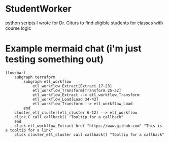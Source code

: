 # StudentWorker
python scripts I wrote for Dr. Citurs to find eligible students for classes with course logic

# Example mermaid chat (i'm just testing something out)

```mermaid
flowchart
    subgraph terraform 
        subgraph etl_workflow
            etl_workflow_Extract[Extract 17-23]
            etl_workflow_Transform[Transform 25-32]
            etl_workflow_Extract --> etl_workflow_Transform
            etl_workflow_Load[Load 34-42]
            etl_workflow_Transform --> etl_workflow_Load
        end
    cluster_etl_cluster[etl_cluster 6-12] --> etl_workflow
    click C call callback() "Tooltip for a callback"
    end
    click etl_workflow_Extract href "https://www.github.com" "This is a tooltip for a link"
    click cluster_etl_cluster call callback() "Tooltip for a callback"

```
